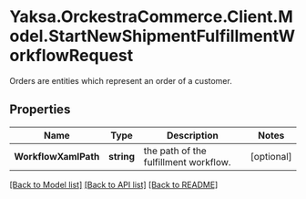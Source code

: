 # Yaksa.OrckestraCommerce.Client.Model.StartNewShipmentFulfillmentWorkflowRequest
Orders are entities which represent an order of a customer.

## Properties

Name | Type | Description | Notes
------------ | ------------- | ------------- | -------------
**WorkflowXamlPath** | **string** | the path of the fulfillment workflow. | [optional] 

[[Back to Model list]](../README.md#documentation-for-models) [[Back to API list]](../README.md#documentation-for-api-endpoints) [[Back to README]](../README.md)

